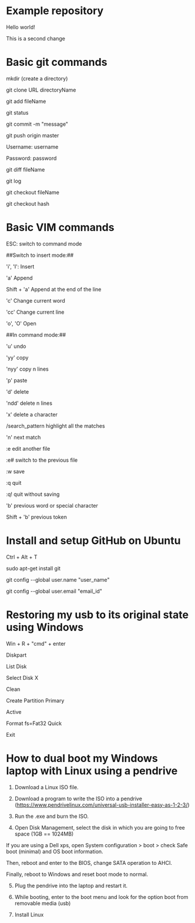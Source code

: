 # Example repository

Hello world!

This is a second change

# Basic git commands

mkdir (create a directory)

git clone URL directoryName

git add fileName

git status

git commit -m "message"

git push origin master

Username: username

Password: password

git diff fileName

git log

git checkout fileName

git checkout hash

# Basic VIM commands

ESC: switch to command mode

##Switch to insert mode:##

'i', 'I': Insert

'a' Append

Shift + 'a' Append at the end of the line

'c' Change current word

'cc' Change current line

'o', 'O' Open

##In command mode:##

'u' undo

'yy' copy

'nyy' copy n lines

'p' paste

'd' delete

'ndd' delete n lines

'x' delete a character

/search_pattern highlight all the matches

'n' next match

:e edit another file

:e# switch to the previous file

:w save

:q quit

:q! quit without saving

'b' previous word or special character

Shift + 'b' previous token

# Install and setup GitHub on Ubuntu

Ctrl + Alt + T

sudo apt-get install git

git config --global user.name "user_name"

git config --global user.email "email_id"

# Restoring my usb to its original state using Windows

Win + R + "cmd" + enter

Diskpart

List Disk

Select Disk X

Clean

Create Partition Primary

Active

Format fs=Fat32 Quick

Exit

# How to dual boot my Windows laptop with Linux using a pendrive

1. Download a Linux ISO file.

2. Download a program to write the ISO into a pendrive (https://www.pendrivelinux.com/universal-usb-installer-easy-as-1-2-3/)

3. Run the .exe and burn the ISO.

4. Open Disk Management, select the disk in which you are going to free space (1GB == 1024MB)

  If you are using a Dell xps, open System configuration > boot > check Safe boot (minimal) and OS boot information.
  
  Then, reboot and enter to the BIOS, change SATA operation to AHCI.
  
  Finally, reboot to Windows and reset boot mode to normal.

5. Plug the pendrive into the laptop and restart it.

6. While booting, enter to the boot menu and look for the option boot from removable media (usb)

7. Install Linux
